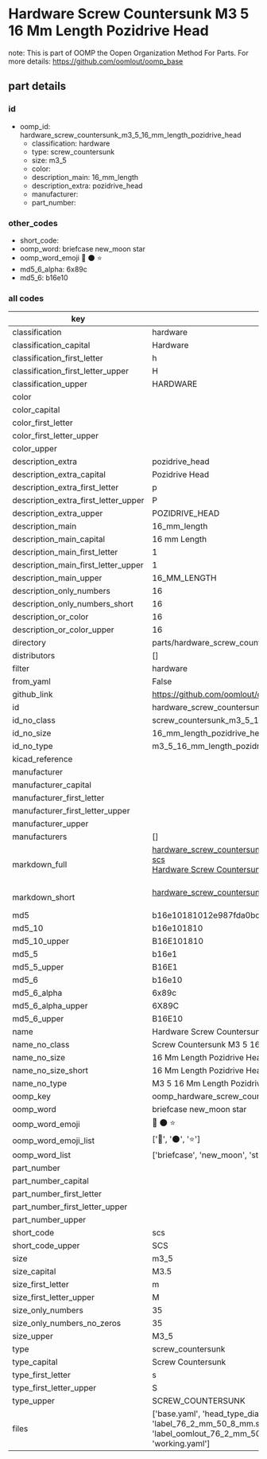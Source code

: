 # Hardware Screw Countersunk M3 5 16 Mm Length Pozidrive Head  

note: This is part of OOMP the Oopen Organization Method For Parts. For more details: https://github.com/oomlout/oomp_base

##  part details





### id
* oomp_id: hardware_screw_countersunk_m3_5_16_mm_length_pozidrive_head
  * classification: hardware
  * type: screw_countersunk
  * size: m3_5
  * color: 
  * description_main: 16_mm_length
  * description_extra: pozidrive_head
  * manufacturer: 
  * part_number: 

### other_codes
* short_code: 
* oomp_word: briefcase new_moon star
* oomp_word_emoji :briefcase: :new_moon: :star:
* md5_6_alpha: 6x89c
* md5_6: b16e10

### all codes 
| key | value |  
| --- | --- |  
| classification | hardware |  
| classification_capital | Hardware |  
| classification_first_letter | h |  
| classification_first_letter_upper | H |  
| classification_upper | HARDWARE |  
| color |  |  
| color_capital |  |  
| color_first_letter |  |  
| color_first_letter_upper |  |  
| color_upper |  |  
| description_extra | pozidrive_head |  
| description_extra_capital | Pozidrive Head |  
| description_extra_first_letter | p |  
| description_extra_first_letter_upper | P |  
| description_extra_upper | POZIDRIVE_HEAD |  
| description_main | 16_mm_length |  
| description_main_capital | 16 mm Length |  
| description_main_first_letter | 1 |  
| description_main_first_letter_upper | 1 |  
| description_main_upper | 16_MM_LENGTH |  
| description_only_numbers | 16 |  
| description_only_numbers_short | 16 |  
| description_or_color | 16 |  
| description_or_color_upper | 16 |  
| directory | parts/hardware_screw_countersunk_m3_5_16_mm_length_pozidrive_head |  
| distributors | [] |  
| filter | hardware |  
| from_yaml | False |  
| github_link | https://github.com/oomlout/oomlout_oomp_part_src/tree/main/parts/hardware_screw_countersunk_m3_5_16_mm_length_pozidrive_head/working |  
| id | hardware_screw_countersunk_m3_5_16_mm_length_pozidrive_head |  
| id_no_class | screw_countersunk_m3_5_16_mm_length_pozidrive_head |  
| id_no_size | 16_mm_length_pozidrive_head |  
| id_no_type | m3_5_16_mm_length_pozidrive_head |  
| kicad_reference |  |  
| manufacturer |  |  
| manufacturer_capital |  |  
| manufacturer_first_letter |  |  
| manufacturer_first_letter_upper |  |  
| manufacturer_upper |  |  
| manufacturers | [] |  
| markdown_full | [hardware_screw_countersunk_m3_5_16_mm_length_pozidrive_head](https://github.com/oomlout/oomlout_oomp_part_src/tree/main/parts/hardware_screw_countersunk_m3_5_16_mm_length_pozidrive_head/working)<br>[scs](https://github.com/oomlout/oomlout_oomp_part_src/tree/main/parts/hardware_screw_countersunk_m3_5_16_mm_length_pozidrive_head/working)<br>[Hardware Screw Countersunk M3 5 16 Mm Length Pozidrive Head](https://github.com/oomlout/oomlout_oomp_part_src/tree/main/parts/hardware_screw_countersunk_m3_5_16_mm_length_pozidrive_head/working)<br><br> |  
| markdown_short | [hardware_screw_countersunk_m3_5_16_mm_length_pozidrive_head](https://github.com/oomlout/oomlout_oomp_part_src/tree/main/parts/hardware_screw_countersunk_m3_5_16_mm_length_pozidrive_head/working)<br><br> |  
| md5 | b16e10181012e987fda0bc927eb1060c |  
| md5_10 | b16e101810 |  
| md5_10_upper | B16E101810 |  
| md5_5 | b16e1 |  
| md5_5_upper | B16E1 |  
| md5_6 | b16e10 |  
| md5_6_alpha | 6x89c |  
| md5_6_alpha_upper | 6X89C |  
| md5_6_upper | B16E10 |  
| name | Hardware Screw Countersunk M3 5 16 Mm Length Pozidrive Head |  
| name_no_class | Screw Countersunk M3 5 16 Mm Length Pozidrive Head |  
| name_no_size | 16 Mm Length Pozidrive Head |  
| name_no_size_short | 16 Mm Length Pozidrive Head |  
| name_no_type | M3 5 16 Mm Length Pozidrive Head |  
| oomp_key | oomp_hardware_screw_countersunk_m3_5_16_mm_length_pozidrive_head |  
| oomp_word | briefcase new_moon star |  
| oomp_word_emoji | :briefcase: :new_moon: :star: |  
| oomp_word_emoji_list | [':briefcase:', ':new_moon:', ':star:'] |  
| oomp_word_list | ['briefcase', 'new_moon', 'star'] |  
| part_number |  |  
| part_number_capital |  |  
| part_number_first_letter |  |  
| part_number_first_letter_upper |  |  
| part_number_upper |  |  
| short_code | scs |  
| short_code_upper | SCS |  
| size | m3_5 |  
| size_capital | M3.5 |  
| size_first_letter | m |  
| size_first_letter_upper | M |  
| size_only_numbers | 35 |  
| size_only_numbers_no_zeros | 35 |  
| size_upper | M3_5 |  
| type | screw_countersunk |  
| type_capital | Screw Countersunk |  
| type_first_letter | s |  
| type_first_letter_upper | S |  
| type_upper | SCREW_COUNTERSUNK |  
| files | ['base.yaml', 'head_type_diagram.png', 'label_15_mm_30_mm.pdf', 'label_15_mm_30_mm.svg', 'label_76_2_mm_50_8_mm.pdf', 'label_76_2_mm_50_8_mm.svg', 'label_bolt_76_2_mm_50_8_mm.pdf', 'label_bolt_76_2_mm_50_8_mm.svg', 'label_oomlout_76_2_mm_50_8_mm.pdf', 'label_oomlout_76_2_mm_50_8_mm.svg', 'readme.md', 'type_diagram.png', 'working.json', 'working.yaml'] |  
